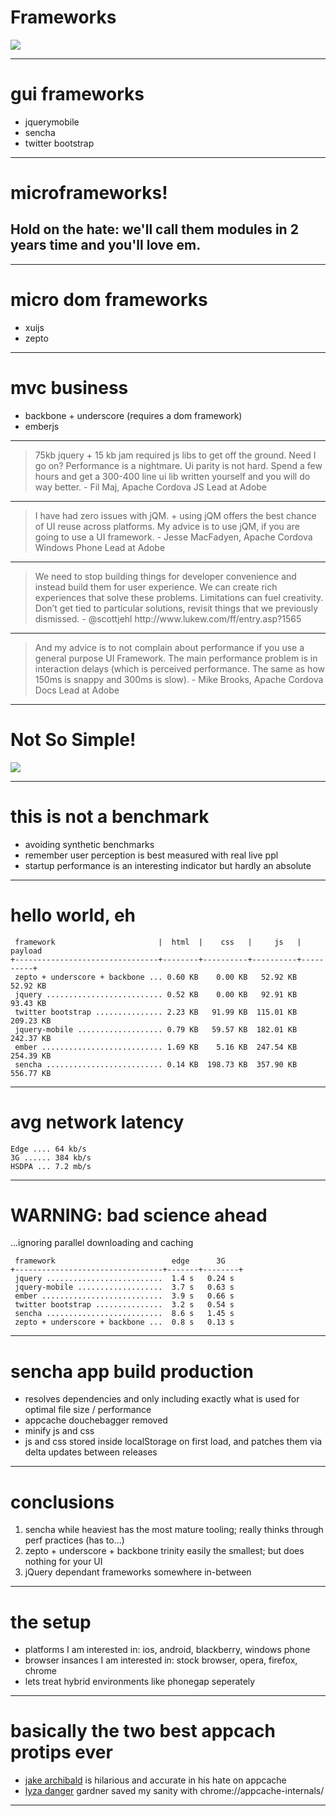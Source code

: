# Frameworks

<img src=img/oh-boy.png />

---

# gui frameworks

- jquerymobile
- sencha
- twitter bootstrap

---

# microframeworks!

## Hold on the hate: we'll call them modules in 2 years time and you'll love em.

---

# micro dom frameworks 

- xuijs
- zepto

---

# mvc business

- backbone + underscore (requires a dom framework)
- emberjs

---

<blockquote>75kb jquery + 15 kb jam required js libs to get off the ground. Need I go on? Performance is a nightmare. Ui parity is not hard. Spend a few hours and get a 300-400 line ui lib written yourself and you will do way better. - Fil Maj, Apache Cordova JS Lead at Adobe</blockquote>

---

<blockquote>I have had zero issues with jQM. + using jQM offers the best chance of UI reuse across platforms. My advice is to use jQM, if you are going to use a UI framework. - Jesse MacFadyen, Apache Cordova Windows Phone Lead at Adobe</blockquote>

---

<blockquote>We need to stop building things for developer convenience and instead build them for user experience. We can create rich experiences that solve these problems. Limitations can fuel creativity. Don’t get tied to particular solutions, revisit things that we previously dismissed.  - @scottjehl http://www.lukew.com/ff/entry.asp?1565</blockquote>

---

<blockquote>And my advice is to not complain about performance if you use a general purpose UI Framework. The main performance problem is in interaction delays (which is perceived performance. The same as how 150ms is snappy and 300ms is slow). - Mike Brooks, Apache Cordova Docs Lead at Adobe</blockquote>

---

# Not So Simple!

<img src=img/aint-mad.jpg />

---

# this is not a benchmark 

- avoiding synthetic benchmarks
- remember user perception is best measured with real live ppl
- startup performance is an interesting indicator but hardly an absolute

---

# hello world, eh

     framework                       |  html  |    css   |     js   |  payload
    +--------------------------------+--------+----------+----------+----------+
     zepto + underscore + backbone ... 0.60 KB    0.00 KB   52.92 KB   52.92 KB
     jquery .......................... 0.52 KB    0.00 KB   92.91 KB   93.43 KB     
     twitter bootstrap ............... 2.23 KB   91.99 KB  115.01 KB  209.23 KB
     jquery-mobile ................... 0.79 KB   59.57 KB  182.01 KB  242.37 KB
     ember ........................... 1.69 KB    5.16 KB  247.54 KB  254.39 KB
     sencha .......................... 0.14 KB  198.73 KB  357.90 KB  556.77 KB

---

# avg network latency 

    Edge .... 64 kb/s
    3G ...... 384 kb/s
    HSDPA ... 7.2 mb/s

---

# WARNING: bad science ahead

...ignoring parallel downloading and caching

     framework                          edge      3G   
    +---------------------------------+-------+--------+
     jquery ..........................  1.4 s   0.24 s   
     jquery-mobile ...................  3.7 s   0.63 s
     ember ...........................  3.9 s   0.66 s
     twitter bootstrap ...............  3.2 s   0.54 s
     sencha ..........................  8.6 s   1.45 s
     zepto + underscore + backbone ...  0.8 s   0.13 s

---

# sencha app build production

- resolves dependencies and  only including exactly what is used for optimal file size / performance
- appcache douchebagger removed
- minify js and css
- js and css stored inside localStorage on first load, and patches them via delta updates between releases

---

# conclusions

1. sencha while heaviest has the most mature tooling; really thinks through perf practices (has to...)
2. zepto + underscore + backbone trinity easily the smallest; but does nothing for your UI
3. jQuery dependant frameworks somewhere in-between

---

# the setup

- platforms I am interested in: ios, android, blackberry, windows phone 
- browser insances I am interested in: stock browser, opera, firefox, chrome
- lets treat hybrid environments like phonegap seperately

---

# basically the two best appcach protips ever 

- [jake archibald](http://twitter.com/jaffathecake) is hilarious and accurate in his hate on appcache
- [lyza danger](http://twitter.com/lyzadanger) gardner saved my sanity with chrome://appcache-internals/

---
